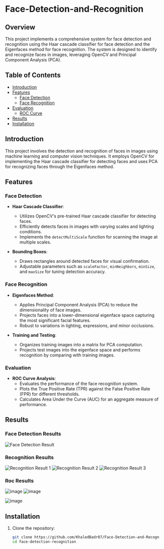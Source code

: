 # Face-Detection-and-Recognition

## Overview
This project implements a comprehensive system for face detection and recognition using the Haar cascade classifier for face detection and the Eigenfaces method for face recognition. The system is designed to identify and recognize faces in images, leveraging OpenCV and Principal Component Analysis (PCA).

## Table of Contents
- [Introduction](#introduction)
- [Features](#features)
  - [Face Detection](#face-detection)
  - [Face Recognition](#face-recognition)
- [Evaluation](#evaluation)
  - [ROC Curve](#roc-curve)
- [Results](#results)
- [Installation](#installation)

## Introduction
This project involves the detection and recognition of faces in images using machine learning and computer vision techniques. It employs OpenCV for implementing the Haar cascade classifier for detecting faces and uses PCA for recognizing faces through the Eigenfaces method.

## Features
### Face Detection
- **Haar Cascade Classifier**:
  - Utilizes OpenCV's pre-trained Haar cascade classifier for detecting faces.
  - Efficiently detects faces in images with varying scales and lighting conditions.
  - Implements the `detectMultiScale` function for scanning the image at multiple scales.

- **Bounding Boxes**:
  - Draws rectangles around detected faces for visual confirmation.
  - Adjustable parameters such as `scaleFactor`, `minNeighbors`, `minSize`, and `maxSize` for tuning detection accuracy.

### Face Recognition
- **Eigenfaces Method**:
  - Applies Principal Component Analysis (PCA) to reduce the dimensionality of face images.
  - Projects faces into a lower-dimensional eigenface space capturing the most significant facial features.
  - Robust to variations in lighting, expressions, and minor occlusions.

- **Training and Testing**:
  - Organizes training images into a matrix for PCA computation.
  - Projects test images into the eigenface space and performs recognition by comparing with training images.

### Evaluation
- **ROC Curve Analysis**:
  - Evaluates the performance of the face recognition system.
  - Plots the True Positive Rate (TPR) against the False Positive Rate (FPR) for different thresholds.
  - Calculates Area Under the Curve (AUC) for an aggregate measure of performance.

## Results
### Face Detection Results
![Face Detection Result](https://github.com/hanaheshamm/Face-Detection-and-Recognition/assets/115111861/54d857fb-5571-48b5-bbfc-dfb786dbe13a)

### Recognition Results
![Recognition Result 1](https://github.com/hanaheshamm/Face-Detection-and-Recognition/assets/115111861/48fbe1a7-f5c6-401c-aab7-6460d6e40f6a)
![Recognition Result 2](https://github.com/hanaheshamm/Face-Detection-and-Recognition/assets/115111861/bab43e5f-5e40-4dc9-ab94-08d951769973)
![Recognition Result 3](https://github.com/hanaheshamm/Face-Detection-and-Recognition/assets/115111861/92ddb206-7b8a-48e8-8c7e-2dcd667a3e59)

### Roc Results
![image](https://github.com/hanaheshamm/Face-Detection-and-Recognition/assets/115111861/0d3df79a-bc61-48f4-b17e-54e93aeaad9e)
![image](https://github.com/hanaheshamm/Face-Detection-and-Recognition/assets/115111861/c02cd655-d22b-4015-9ceb-efc7fe2d2479)

![image](https://github.com/hanaheshamm/Face-Detection-and-Recognition/assets/115111861/72c1e639-5ab2-49a3-9650-f7db1b318dac)


## Installation
1. Clone the repository:
   ```bash
   git clone https://github.com/KhaledBadr07/Face-Detection-and-Recognition
   cd face-detection-recognition
